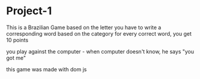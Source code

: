 # Project-1

This is a Brazilian Game
based on the letter you have to write a corresponding word based on the category
for every correct word, you get 10 points

you play against the computer - when computer doesn't know, he says "you got me"

this game was made with dom js 
